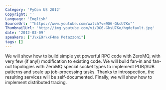 ```yaml
---
Category: 'PyCon US 2012'
Copyright: ''
Language: 'English'
SourceUrl: '"https://www.youtube.com/watch?v=9G6-GksU7Ko"'
ThumbnailUrl: 'http://img.youtube.com/vi/9G6-GksU7Ko/hqdefault.jpg'
date: '2012-03-09'
speakers: ["J\xE9r\xF4me Petazzoni"]
tags: []
---
```

We will show how to build simple yet powerful RPC code with ZeroMQ, with very
few (if any!) modification to existing code. We will build fan-in and fan-out
topologies with ZeroMQ special socket types to implement PUB/SUB patterns and
scale up job-processing tasks. Thanks to introspection, the resulting services
will be self-documented. Finally, we will show how to implement distributed
tracing.

